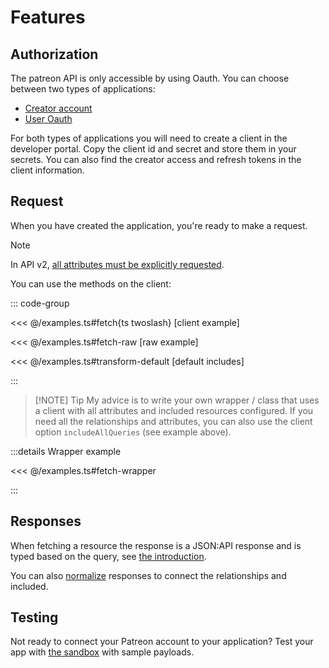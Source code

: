 # Features

## Authorization

The patreon API is only accessible by using Oauth. You can choose between two types of applications:

- [Creator account](./oauth#creator-token)
- [User Oauth](./oauth#user-oauth2)

For both types of applications you will need to create a client in the developer portal. Copy the client id and secret and store them in your secrets. You can also find the creator access and refresh tokens in the client information.

## Request

When you have created the application, you're ready to make a request.

> [!NOTE]
> In API v2, [all attributes must be explicitly requested](https://docs.patreon.com/#apiv2-oauth).

You can use the methods on the client:

::: code-group

<<< @/examples.ts#fetch{ts twoslash} [client example]

<<< @/examples.ts#fetch-raw [raw example]

<<< @/examples.ts#transform-default [default includes]

:::

> [!NOTE] Tip
> My advice is to write your own wrapper / class that uses a client with all attributes and included resources configured.
> If you need all the relationships and attributes, you can also use the client option `includeAllQueries` (see example above).

:::details Wrapper example

<<< @/examples.ts#fetch-wrapper

:::

## Responses

When fetching a resource the response is a JSON:API response and is typed based on the query, see [the introduction](../introduction).

You can also [normalize](./simplify) responses to connect the relationships and included.

## Testing

Not ready to connect your Patreon account to your application? Test your app with [the sandbox](./sandbox) with sample payloads.
